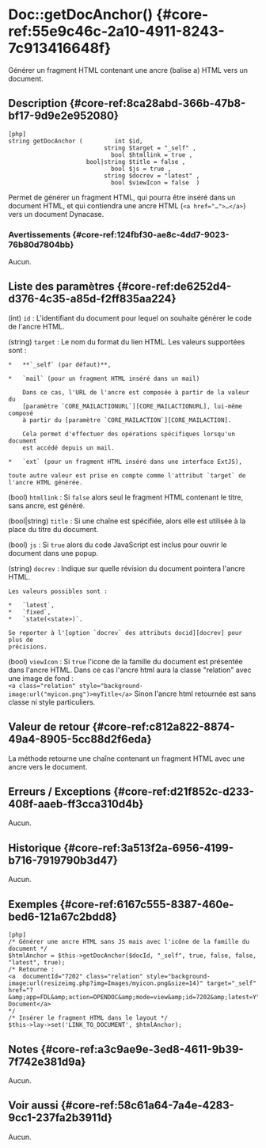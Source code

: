 # Doc::getDocAnchor() {#core-ref:55e9c46c-2a10-4911-8243-7c913416648f}

<div class="short-description">
Générer un fragment HTML contenant une ancre (balise a) HTML vers un document.
</div>

## Description {#core-ref:8ca28abd-366b-47b8-bf17-9d9e2e952080}

    [php]
    string getDocAnchor (         int $id,
                               string $target = "_self" ,
                                 bool $htmllink = true ,
                          bool|string $title = false ,
                                 bool $js = true ,
                               string $docrev = "latest" ,
                                 bool $viewIcon = false  )

Permet de générer un fragment HTML, qui pourra être inséré dans un document
HTML, et qui contiendra une ancre HTML (`<a href="…">…</a>`) vers un document
Dynacase.

### Avertissements {#core-ref:124fbf30-ae8c-4dd7-9023-76b80d7804bb}

Aucun.

## Liste des paramètres {#core-ref:de6252d4-d376-4c35-a85d-f2ff835aa224}

(int) `id`
:   L'identifiant du document pour lequel on souhaite générer le code de l'ancre
    HTML.

(string) `target`
:   Le nom du format du lien HTML. Les valeurs supportées sont :
    
    *   **`_self` (par défaut)**,
    
    *   `mail` (pour un fragment HTML inséré dans un mail)
        
        Dans ce cas, l'URL de l'ancre est composée à partir de la valeur du
        [paramètre `CORE_MAILACTIONURL`][CORE_MAILACTIONURL], lui-même composé
        à partir du [paramètre `CORE_MAILACTION`][CORE_MAILACTION].
        
        Cela permet d'effectuer des opérations spécifiques lorsqu'un document
        est accédé depuis un mail.
        
    *   `ext` (pour un fragment HTML inséré dans une interface ExtJS),
    
    toute autre valeur est prise en compte comme l'attribut `target` de
    l'ancre HTML générée.

(bool) `htmllink`
:   Si `false` alors seul le fragment HTML contenant le titre,
    sans ancre, est généré.

(bool|string) `title`
:   Si une chaîne est spécifiée, alors elle est utilisée à
    la place du titre du document.

(bool) `js`
:   Si `true` alors du code JavaScript est inclus pour ouvrir le
    document dans une popup.

(string) `docrev`
:   Indique sur quelle révision du document pointera l'ancre HTML.
    
    Les valeurs possibles sont :
    
    *   `latest`,
    *   `fixed`,
    *   `state(<state>)`.
    
    Se reporter à l'[option `docrev` des attributs docid][docrev] pour plus de
    précisions.

(bool) `viewIcon`
:   Si `true` l'icone de la famille du document est présentée dans l'ancre HTML.
    Dans ce cas l'ancre html aura la classe "relation" avec une image de fond :  
    `<a class="relation" style="background-image:url("myicon.png")>myTitle</a>`
    Sinon l'ancre html retournée est sans classe ni style particuliers.


## Valeur de retour {#core-ref:c812a822-8874-49a4-8905-5cc88d2f6eda}

La méthode retourne une chaîne contenant un fragment HTML avec une ancre
vers le document.

## Erreurs / Exceptions {#core-ref:d21f852c-d233-408f-aaeb-ff3cca310d4b}

Aucun.

## Historique {#core-ref:3a513f2a-6956-4199-b716-7919790b3d47}

Aucun.

## Exemples {#core-ref:6167c555-8387-460e-bed6-121a67c2bdd8}

    [php]
    /* Générer une ancre HTML sans JS mais avec l'icône de la famille du document */
    $htmlAnchor = $this->getDocAnchor($docId, "_self", true, false, false, "latest", true);
    /* Retourne :
    <a  documentId="7202" class="relation" style="background-image:url(resizeimg.php?img=Images/myicon.png&size=14)" target="_self" href="?&amp;app=FDL&amp;action=OPENDOC&amp;mode=view&amp;id=7202&amp;latest=Y">Mon Document</a>
    */
    /* Insérer le fragment HTML dans le layout */
    $this->lay->set('LINK_TO_DOCUMENT', $htmlAnchor);

## Notes {#core-ref:a3c9ae9e-3ed8-4611-9b39-7f742e381d9a}

Aucun.

## Voir aussi {#core-ref:58c61a64-7a4e-4283-9cc1-237fa2b3911d}

Aucun.

<!-- links -->
[docrev]: #core-ref:9bcfd205-fb07-4a71-be06-ba07d4a9cc7c
[CORE_MAILACTION]: #core-ref:c1d9e009-49a5-47a4-9104-4d044ea24aa3
[CORE_MAILACTIONURL]: #core-ref:033299c3-fe9a-4833-9dbd-45952bdf63bc